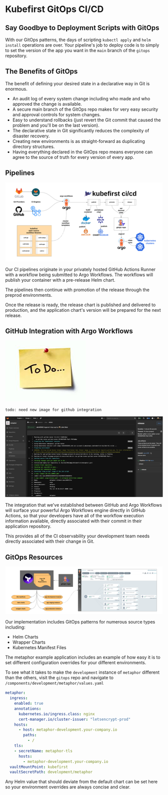 # Kubefirst GitOps CI/CD

## Say Goodbye to Deployment Scripts with GitOps

With our GitOps patterns, the days of scripting `kubectl apply` and `helm install` operations are over. Your pipeline's job to deploy code is to simply to set the version of the app you want in the `main` branch of the `gitops` repository.

## The Benefits of GitOps

The benefit of defining your desired state in a declarative way in Git is enormous.

- An audit log of every system change including who made and who approved the change is available.
- A secure main branch of the GitOps repo makes for very easy security and approval controls for system changes.
- Easy to understand rollbacks (just revert the Git commit that caused the problem and you'll be on the last version).
- The declarative state in Git significantly reduces the complexity of disaster recovery.
- Creating new environments is as straight-forward as duplicating directory structures.
- Having everything declared in the GitOps repo means everyone can agree to the source of truth for every version of every app.

## Pipelines

![](../../img/kubefirst/gitops/gitops-cicd.png)

Our CI pipelines originate in your privately hosted GitHub Actions Runner with a workflow being submitted to Argo Workflows. The workflows will publish your container with a pre-release Helm chart.

The pipelines then continue with promotion of the release through the preprod environments.

Once the release is ready, the release chart is published and delivered to production, and the application chart's version will be prepared for the next release.

## GitHub Integration with Argo Workflows

![](../../img/todo.jpeg)

`todo: need new image for github integration`

![](../../img/kubefirst/gitops/gitlab-workflows-integration.png)

The integration that we've established between GitHub and Argo Workflows will surface your powerful Argo Workflows engine directly in GitHub Actions, so that your developers have all of the workflow execution information available, directly associated with their commit in their application repository.

This provides all of the CI observability your development team needs directly associated with their change in Git.

## GitOps Resources

![](../../img/kubefirst/gitops/argocd-app-registrations.png)

Our implementation includes GitOps patterns for numerous source types including:

- Helm Charts
- Wrapper Charts
- Kubernetes Manifest Files

The metaphor example application includes an example of how easy it is to set different configuration overrides for your different environments.

To see what it takes to make the `development` instance of `metaphor` different than the others, visit the `gitops` repo and navigate to `/components/development/metaphor/values.yaml`

```yaml
metaphor:
  ingress:
    enabled: true
    annotations:
      kubernetes.io/ingress.class: nginx
      cert-manager.io/cluster-issuer: "letsencrypt-prod"
    hosts:
      - host: metaphor-development.your-company.io
        paths:
          - /
    tls:
    - secretName: metaphor-tls
      hosts:
        - metaphor-development.your-company.io
  vaultMountPoint: kubefirst
  vaultSecretPath: development/metaphor
```

Any Helm value that should deviate from the default chart can be set here so your environment overrides are always concise and clear.
